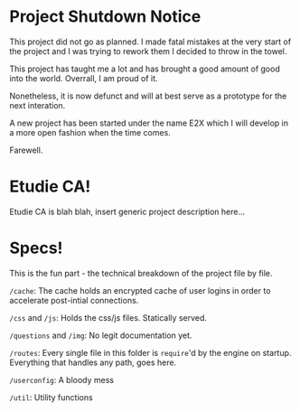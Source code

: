 # Project Shutdown Notice

This project did not go as planned. I made fatal mistakes at the very start of the project and I was trying to rework them I decided to throw in the towel.

This project has taught me a lot and has brought a good amount of good into the world. Overrall, I am proud of it.

Nonetheless, it is now defunct and will at best serve as a prototype for the next interation.

A new project has been started under the name E2X which I will develop in a more open fashion when the time comes.

Farewell.

# Etudie CA!

Etudie CA is blah blah, insert generic project description here...

# Specs!

This is the fun part - the technical breakdown of the project file by file.

`/cache`: The cache holds an encrypted cache of user logins in order to accelerate post-intial connections.

`/css` and `/js`: Holds the css/js files. Statically served.

`/questions` and `/img`: No legit documentation yet.

`/routes`: Every single file in this folder is `require`'d by the engine on startup. Everything that handles any path, goes here.

`/userconfig`: A bloody mess

`/util`: Utility functions
